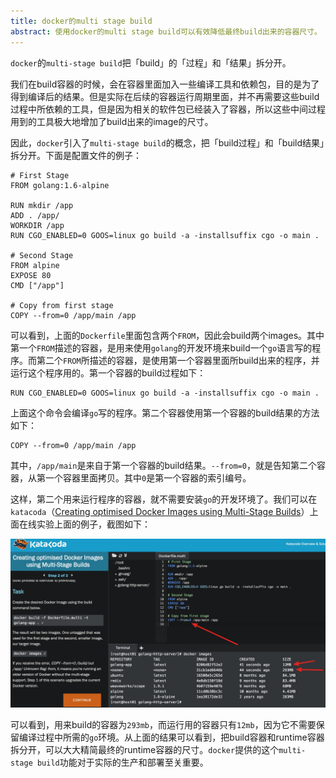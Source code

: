 ```yaml
---
title: docker的multi stage build
abstract: 使用docker的multi stage build可以有效降低最终build出来的容器尺寸。
---
```


`docker`的`multi-stage build`把「build」的「过程」和「结果」拆分开。

我们在build容器的时候，会在容器里面加入一些编译工具和依赖包，目的是为了得到编译后的结果。但是实际在后续的容器运行周期里面，并不再需要这些build过程中所依赖的工具，但是因为相关的软件包已经装入了容器，所以这些中间过程用到的工具极大地增加了build出来的image的尺寸。

因此，`docker`引入了`multi-stage build`的概念，把「build过程」和「build结果」拆分开。下面是配置文件的例子：

```docker
# First Stage
FROM golang:1.6-alpine

RUN mkdir /app
ADD . /app/
WORKDIR /app
RUN CGO_ENABLED=0 GOOS=linux go build -a -installsuffix cgo -o main .

# Second Stage
FROM alpine
EXPOSE 80
CMD ["/app"]

# Copy from first stage
COPY --from=0 /app/main /app
```

可以看到，上面的`Dockerfile`里面包含两个`FROM`，因此会build两个images。其中第一个`FROM`描述的容器，是用来使用`golang`的开发环境来build一个`go`语言写的程序。而第二个`FROM`所描述的容器，是使用第一个容器里面所build出来的程序，并运行这个程序用的。第一个容器的build过程如下：

```docker
RUN CGO_ENABLED=0 GOOS=linux go build -a -installsuffix cgo -o main .
```

上面这个命令会编译`go`写的程序。第二个容器使用第一个容器的build结果的方法如下：

```docker
COPY --from=0 /app/main /app
```

其中，`/app/main`是来自于第一个容器的build结果。`--from=0`，就是告知第二个容器，从第一个容器里面拷贝。其中`0`是第一个容器的索引编号。

这样，第二个用来运行程序的容器，就不需要安装`go`的开发环境了。我们可以在`katacoda`（[Creating optimised Docker Images using Multi-Stage Builds](https://www.katacoda.com/courses/docker/multi-stage-builds)）上面在线实验上面的例子，截图如下：

![](https://raw.githubusercontent.com/liweinan/blogpic2019/master/data/may07/4D0E4A1B-E130-44D5-A55B-B82DF98334EC.png)

可以看到，用来build的容器为`293mb`，而运行用的容器只有`12mb`，因为它不需要保留编译过程中所需的`go`环境。从上面的结果可以看到，把build容器和runtime容器拆分开，可以大大精简最终的runtime容器的尺寸。`docker`提供的这个`multi-stage build`功能对于实际的生产和部署至关重要。


